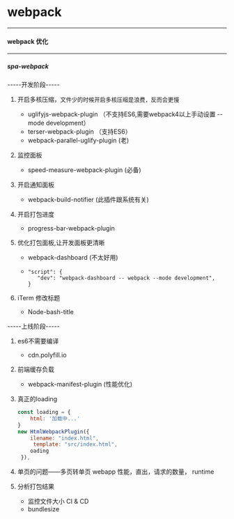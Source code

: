 # webpack

---

#### webpack 优化

---

##### spa-webpack

-----开发阶段-----

1. 开启多核压缩，<font size=2>文件少的时候开启多核压缩是浪费，反而会更慢</font>

   - uglifyjs-webpack-plugin （不支持ES6,需要webpack4以上手动设置 --mode development）
   - terser-webpack-plugin （支持ES6）
   - webpack-parallel-uglify-plugin (老)

2. 监控面板

   - speed-measure-webpack-plugin (必备)

3. 开启通知面板

   - webpack-build-notifier (此插件跟系统有关)

4. 开启打包进度

   - progress-bar-webpack-plugin

5. 优化打包面板,让开发面板更清晰

   - webpack-dashboard (不太好用)

   - ```
     "script": {
     	"dev": "webpack-dashboard -- webpack --mode development",
     }
     ```

6. iTerm 修改标题

   - Node-bash-title

-----上线阶段-----

1. es6不需要编译

   - cdn.polyfill.io

2. 前端缓存负载

   - webpack-manifest-plugin (性能优化)

3. 真正的loading

   ```javascript
   const loading = {
       html: '加载中...'
   }
   new HtmlWebpackPlugin({
       ilename: "index.html",
      	template: "src/index.html",
       oading
    }),
   ```

4. 单页的问题——多页转单页 webapp 性能，直出，请求的数量， runtime
5. 分析打包结果
   - 监控文件大小 CI & CD
   - bundlesize



















































